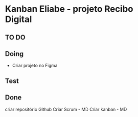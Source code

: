 # Kanban Eliabe - projeto Recibo Digital

## TO DO

## Doing
- Criar projeto no Figma

## Test

## Done
criar repositório Github
Criar Scrum - MD
Criar kanban - MD
